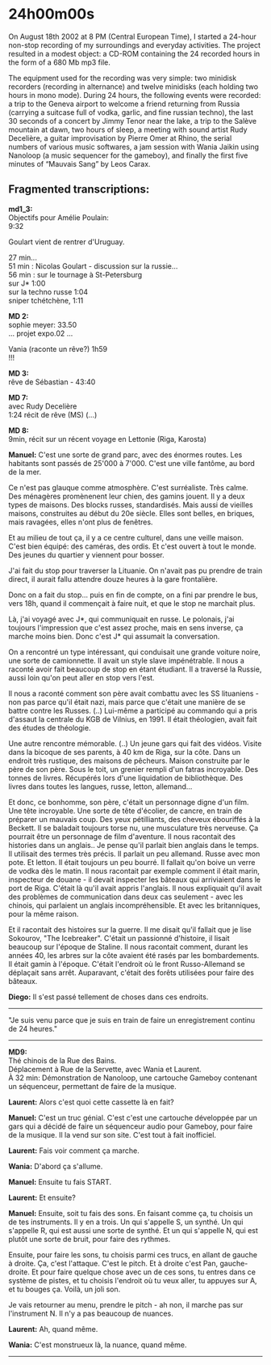 # 24h00m00s

On August 18th 2002 at 8 PM (Central European Time), I started a 24-hour non-stop recording of my surroundings and everyday activities. The project resulted in a modest object: a CD-ROM containing the 24 recorded hours in the form of a 680 Mb mp3 file.

The equipment used for the recording was very simple: two minidisk recorders (recording in alternance) and twelve minidisks (each holding two hours in mono mode). During 24 hours, the following events were recorded: a trip to the Geneva airport to welcome a friend returning from Russia (carrying a suitcase full of vodka, garlic, and fine russian techno), the last 30 seconds of a concert by Jimmy Tenor near the lake, a trip to the Salève mountain at dawn, two hours of sleep, a meeting with sound artist Rudy Decelière, a guitar improvisation by Pierre Omer at Rhino, the serial numbers of various music softwares, a jam session with Wania Jaikin using Nanoloop (a music sequencer for the gameboy), and finally the first five minutes of “Mauvais Sang” by Leos Carax.

## Fragmented transcriptions:

**md1_3:**  
Objectifs pour Amélie Poulain:  
9:32

Goulart vient de rentrer d'Uruguay.

27 min...  
51 min : Nicolas Goulart - discussion sur la russie...  
56 min : sur le tournage à St-Petersburg  
sur J\* 1:00  
sur la techno russe 1:04  
sniper tchétchène, 1:11

**MD 2:**  
sophie meyer: 33.50  
... projet expo.02 ...

Vania (raconte un rêve?) 1h59  
!!!

**MD 3:**  
rêve de Sébastian - 43:40

**MD 7:**  
avec Rudy Decelière  
1:24 récit de rêve (MS)
(...) 

**MD 8:**  
9min, récit sur un récent voyage en Lettonie (Riga, Karosta)

**Manuel:** C'est une sorte de grand parc, avec des énormes routes. Les habitants sont passés de 25'000 à 7'000. C'est une ville fantôme, au bord de la mer.

Ce n'est pas glauque comme atmosphère. C'est surréaliste. Très calme. Des ménagères promènenent leur chien, des gamins jouent. Il y a deux types de maisons. Des blocks russes, standardisés. Mais aussi de vieilles maisons, construites au début du 20e siècle. Elles sont belles, en briques, mais ravagées, elles n'ont plus de fenêtres.

Et au milieu de tout ça, il y a ce centre culturel, dans une veille maison. C'est bien équipé: des caméras, des ordis. Et c'est ouvert à tout le monde. Des jeunes du quartier y viennent pour bosser. 

J'ai fait du stop pour traverser la Lituanie. On n'avait pas pu prendre de train direct, il aurait fallu attendre douze heures à la gare frontalière.
  
Donc on a fait du stop... puis en fin de compte, on a fini par prendre le bus, vers 18h, quand il commençait à faire nuit, et que le stop ne marchait plus. 
 
Là, j'ai voyagé avec J\*, qui communiquait en russe. Le polonais, j'ai toujours l'impression que c'est assez proche, mais en sens inverse, ça marche moins bien. Donc c'est J\* qui assumait la conversation.

On a rencontré un type intéressant, qui conduisait une grande voiture noire, une sorte de camionnette. Il avait un style slave impénétrable. Il nous a raconté avoir fait beaucoup de stop en étant étudiant. Il a traversé la Russie, aussi loin qu'on peut aller en stop vers l'est. 

Il nous a raconté comment son père avait combattu avec les SS lituaniens - non pas parce qu'il était nazi, mais parce que c'était une manière de se battre contre les Russes. (..) Lui-même a participé au commando qui a pris d'assaut la centrale du KGB de Vilnius, en 1991. Il était théologien, avait fait des études de théologie.

Une autre rencontre mémorable. (..) Un jeune gars qui fait des vidéos. Visite dans la bicoque de ses parents, à 40 km de Riga, sur la côte. Dans un endroit très rustique, des maisons de pêcheurs. Maison construite par le père de son père. Sous le toit, un grenier rempli d'un fatras incroyable. Des tonnes de livres. Récupérés lors d'une liquidation de bibliothèque. Des livres dans toutes les langues, russe, letton, allemand... 

Et donc, ce bonhomme, son père, c'était un personnage digne d'un film. Une tête incroyable. Une sorte de tête d'écolier, de cancre, en train de préparer un mauvais coup. Des yeux pétilliants, des cheveux ébouriffés à la Beckett. Il se baladait toujours torse nu, une musculature très nerveuse. Ça pourrait être un personnage de film d'aventure. Il nous racontait des histories dans un anglais.. Je pense qu'il parlait bien anglais dans le temps. Il utilisait des termes très précis. Il parlait un peu allemand. Russe avec mon pote. Et letton. Il était toujours un peu bourré. Il fallait qu'on boive un verre de vodka dès le matin. Il nous racontait par exemple comment il était marin, inspecteur de douane - il devait inspecter les bâteaux qui arriviaient dans le port de Riga. C'était là qu'il avait appris l'anglais. Il nous expliquait qu'il avait des problèmes de communication dans deux cas seulement - avec les chinois, qui parlaient un anglais incompréhensible. Et avec les britanniques, pour la même raison.

Et il racontait des histoires sur la guerre. Il me disait qu'il fallait que je lise Sokourov, "The Icebreaker". C'était un passionné d'histoire, il lisait beaucoup sur l'époque de Staline. Il nous racontait comment, durant les années 40, les arbres sur la côte avaient été rasés par les bombardements. Il était gamin à l'époque. C'était l'endroit où le front Russo-Allemand se déplaçait sans arrêt. Auparavant, c'était des forêts utilisées pour faire des bâteaux.

**Diego:** Il s'est passé tellement de choses dans ces endroits. 

***

"Je suis venu parce que je suis en train de faire un enregistrement continu de 24 heures."

***

**MD9:**  
Thé chinois de la Rue des Bains.  
Déplacement à Rue de la Servette, avec Wania et Laurent.  
À 32 min: Démonstration de Nanoloop, une cartouche Gameboy contenant un séquenceur, permettant de faire de la musique.

**Laurent:** Alors c'est quoi cette cassette là en fait?

**Manuel:** C'est un truc génial. C'est c'est une cartouche développée par un gars qui a décidé de faire un séquenceur audio pour Gameboy, pour faire de la musique. Il la vend sur son site. C'est tout à fait inofficiel. 

**Laurent:** Fais voir comment ça marche.

**Wania:** D'abord ça s'allume.

**Manuel:** Ensuite tu fais START.

**Laurent:** Et ensuite?

**Manuel:** Ensuite, soit tu fais des sons. En faisant comme ça, tu choisis un de tes instruments. Il y en a trois. Un qui s'appelle S, un synthé. Un qui s'appelle R, qui est aussi une sorte de synthé. Et un qui s'appelle N, qui est plutôt une sorte de bruit, pour faire des rythmes.

Ensuite, pour faire les sons, tu choisis parmi ces trucs, en allant de gauche à droite. Ça, c'est l'attaque. C'est le pitch. Et à droite c'est Pan, gauche-droite. Et pour faire quelque chose avec un de ces sons, tu entres dans ce système de pistes, et tu choisis l'endroit où tu veux aller, tu appuyes sur A, et tu bouges ça. Voilà, un joli son.

Je vais retourner au menu, prendre le pitch - ah non, il marche pas sur l'instrument N. Il n'y a pas beaucoup de nuances.

**Laurent:** Ah, quand même.

**Wania:** C'est monstrueux là, la nuance, quand même.

***



